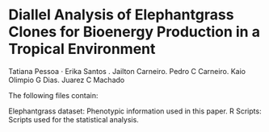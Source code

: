 # Diallel Analysis of Elephantgrass Clones for Bioenergy Production in a Tropical Environment
Tatiana Pessoa · Erika Santos . Jailton Carneiro. Pedro C Carneiro. Kaio Olimpio G Dias. Juarez C Machado 

The following files contain:

Elephantgrass dataset: Phenotypic information used in this paper.
R Scripts: Scripts used for the statistical analysis.
